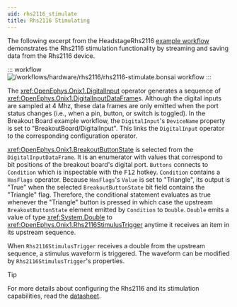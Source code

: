 ```yaml
---
uid: rhs2116_stimulate
title: Rhs2116 Stimulating
---
```


The following excerpt from the HeadstageRhs2116 [example workflow](xref:rhs2116) demonstrates the Rhs2116
stimulation functionality by streaming and saving data from the Rhs2116 device.

::: workflow
![/workflows/hardware/rhs2116/rhs2116-stimulate.bonsai workflow](../../../workflows/hardware/rhs2116/rhs2116-stimulate.bonsai)
:::

The <xref:OpenEphys.Onix1.DigitalInput> operator generates a sequence of <xref:OpenEphys.Onix1.DigitalInputDataFrame>s.
Although the digital inputs are sampled at 4 Mhz, these data frames are only emitted when the port status changes (i.e.,
when a pin, button, or switch is toggled). In the Breakout Board example workflow, the `DigitalInput`'s `DeviceName`
property is set to "BreakoutBoard/DigitalInput". This links the `DigitalInput` operator to the corresponding
configuration operator. 

<xref:OpenEphys.Onix1.BreakoutButtonState> is selected from the `DigitalInputDataFrame`. It is an enumerator with values
that correspond to bit positions of the breakout board's digital port. `Buttons` connects to `Condition` which is
inspectable with the <kbd>F12</kbd> hotkey. `Condition` contains a `HasFlags` operator. Because `HasFlags`'s `Value` is
set to "Triangle", its output is "True" when the selected `BreakoutButtonState` bit field contains the "Triangle" flag.
Therefore, the conditional statement evaluates as true whenever the "Triangle" button is pressed in which case the
upstream `BreakoutButtonState` element emitted by `Condition` to `Double`. `Double` emits a value of type <xref:System.Double>
to <xref:OpenEphys.Onix1.Rhs2116StimulusTrigger>
anytime it receives an item in its upstream sequence. 

When `Rhs2116StimulusTrigger` receives a double from the upstream sequence, a stimulus waveform is triggered. The
waveform can be modified by `Rhs2116StimulusTrigger`'s properties.

> [!TIP] 
> For more details about configuring the Rhs2116 and its stimulation capabilities, read the
> [datasheet](https://intantech.com/files/Intan_RHS2116_datasheet.pdf). 